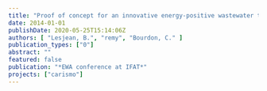 ```yaml
---
title: "Proof of concept for an innovative energy-positive wastewater treatment scheme"
date: 2014-01-01
publishDate: 2020-05-25T15:14:06Z
authors: [ "Lesjean, B.", "remy", "Bourdon, C." ]
publication_types: ["0"]
abstract: ""
featured: false
publication: "*EWA conference at IFAT*"
projects: ["carismo"]
---
```


